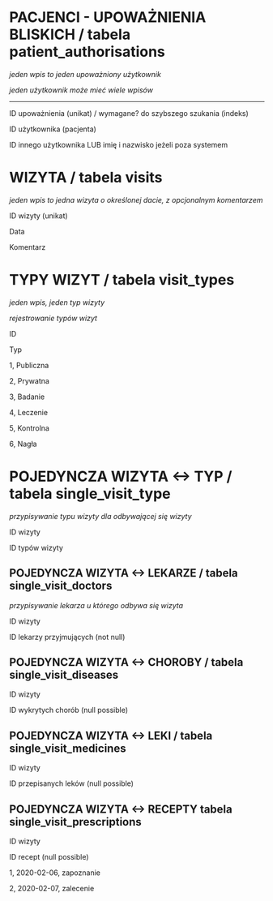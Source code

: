 PACJENCI - UPOWAŻNIENIA BLISKICH / tabela **patient_authorisations**
=

*jeden wpis to jeden upoważniony użytkownik*

*jeden użytkownik może mieć wiele wpisów*

---

ID upoważnienia (unikat) / wymagane? do szybszego szukania (indeks)

ID użytkownika (pacjenta)

ID innego użytkownika LUB imię i nazwisko jeżeli poza systemem

WIZYTA / tabela **visits**
=

*jeden wpis to jedna wizyta o określonej dacie, z opcjonalnym komentarzem*

ID wizyty (unikat)

Data

Komentarz

TYPY WIZYT / tabela **visit_types**
=

*jeden wpis, jeden typ wizyty*

*rejestrowanie typów wizyt*

ID

Typ

1, Publiczna

2, Prywatna

3, Badanie

4, Leczenie

5, Kontrolna

6, Nagła

POJEDYNCZA WIZYTA <-> TYP / tabela **single_visit_type**
=

*przypisywanie typu wizyty dla odbywającej się wizyty*

ID wizyty

ID typów wizyty

POJEDYNCZA WIZYTA <-> LEKARZE / tabela **single_visit_doctors**
-

*przypisywanie lekarza u którego odbywa się wizyta*

ID wizyty

ID lekarzy przyjmujących (not null)

POJEDYNCZA WIZYTA <-> CHOROBY / tabela **single_visit_diseases**
-

ID wizyty

ID wykrytych chorób (null possible)

POJEDYNCZA WIZYTA <-> LEKI / tabela **single_visit_medicines**
-

ID wizyty

ID przepisanych leków (null possible)

POJEDYNCZA WIZYTA <-> RECEPTY tabela **single_visit_prescriptions**
-

ID wizyty

ID recept (null possible)

1, 2020-02-06, zapoznanie

2, 2020-02-07, zalecenie